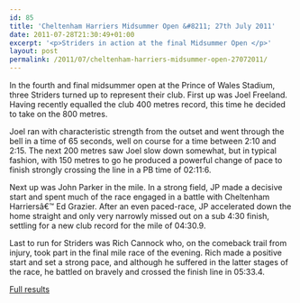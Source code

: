 ```yaml
---
id: 85
title: 'Cheltenham Harriers Midsummer Open &#8211; 27th July 2011'
date: 2011-07-28T21:30:49+01:00
excerpt: '<p>Striders in action at the final Midsummer Open </p>'
layout: post
permalink: /2011/07/cheltenham-harriers-midsummer-open-27072011/
---
```

</p> 

In the fourth and final midsummer open at the Prince of Wales Stadium, three Striders turned up to represent their club. First up was Joel Freeland. Having recently equalled the club 400 metres record, this time he decided to take on the 800 metres.

Joel ran with characteristic strength from the outset and went through the bell in a time of 65 seconds, well on course for a time between 2:10 and 2:15. The next 200 metres saw Joel slow down somewhat, but in typical fashion, with 150 metres to go he produced a powerful change of pace to finish strongly crossing the line in a PB time of 02:11:6.

Next up was John Parker in the mile. In a strong field, JP made a decisive start and spent much of the race engaged in a battle with Cheltenham Harriersâ€™ Ed Grazier. After an even paced-race, JP accelerated down the home straight and only very narrowly missed out on a sub 4:30 finish, settling for a new club record for the mile of 04:30.9.

Last to run for Striders was Rich Cannock who, on the comeback trail from injury, took part in the final mile race of the evening. Rich made a positive start and set a strong pace, and although he suffered in the latter stages of the race, he battled on bravely and crossed the finish line in 05:33.4. 

<a href="http://athleticprowess.co.uk/images/midsummer/midsummer_4_2011_results.pdf" target="_blank" rel="nofollow">Full results</a></p>